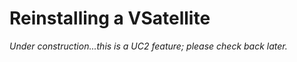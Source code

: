 # Reinstalling a VSatellite

*Under construction...this is a UC2 feature; please check back later.*
